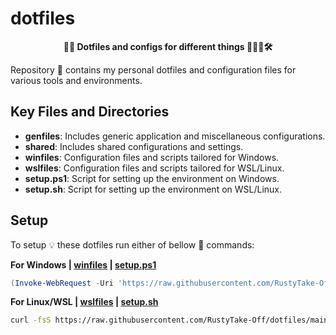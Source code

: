 # dotfiles

**<p align="center">🐶📄 Dotfiles and configs for different things 🔢🍎🐧🛠️</p>**

Repository 🏤 contains my personal dotfiles and configuration files for various tools and environments.

## Key Files and Directories

* **genfiles**: Includes generic application and miscellaneous configurations.
* **shared**: Includes shared configurations and settings.
* **winfiles**: Configuration files and scripts tailored for Windows.
* **wslfiles**: Configuration files and scripts tailored for WSL/Linux.
* **setup.ps1**: Script for setting up the environment on Windows.
* **setup.sh**: Script for setting up the environment on WSL/Linux.

## Setup

To setup 💡 these dotfiles run either of bellow 🔽 commands:

**For Windows |  [winfiles](../winfiles)  | [setup.ps1](../setup.ps1)**

```powershell
(Invoke-WebRequest -Uri 'https://raw.githubusercontent.com/RustyTake-Off/dotfiles/main/setup.ps1').Content | Invoke-Expression
```

**For Linux/WSL | [wslfiles](../wslfiles) | [setup.sh](../setup.sh)**

```bash
curl -fsS https://raw.githubusercontent.com/RustyTake-Off/dotfiles/main/setup.sh | bash
```

